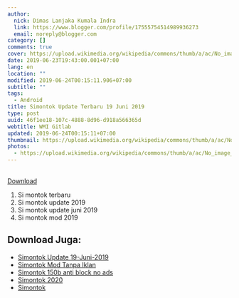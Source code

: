 ```yaml
---
author:
  nick: Dimas Lanjaka Kumala Indra
  link: https://www.blogger.com/profile/17555754514989936273
  email: noreply@blogger.com
category: []
comments: true
cover: https://upload.wikimedia.org/wikipedia/commons/thumb/a/ac/No_image_available.svg/2048px-No_image_available.svg.png
date: 2019-06-23T19:43:00.001+07:00
lang: en
location: ""
modified: 2019-06-24T00:15:11.906+07:00
subtitle: ""
tags:
  - Android
title: Simontok Update Terbaru 19 Juni 2019
type: post
uuid: 46f1ee18-107c-4888-8d96-d918a566365d
webtitle: WMI Gitlab
updated: 2019-06-24T00:15:11+07:00
thumbnail: https://upload.wikimedia.org/wikipedia/commons/thumb/a/ac/No_image_available.svg/2048px-No_image_available.svg.png
photos:
  - https://upload.wikimedia.org/wikipedia/commons/thumb/a/ac/No_image_available.svg/2048px-No_image_available.svg.png
---
```


<div dir="ltr" style="text-align: left;" trbidi="on"><br></div><a href="https://www9.zippyshare.com/v/cKn836NK/file.html " class="button btn" rel="noopener noreferer nofollow">Download <i class="fa fa-download"></i></a><br><div><ol> <li>Si montok terbaru</li> <li>Si montok update 2019</li> <li>Si montok update juni 2019</li> <li>Si montok mod 2019</li></ol></div>

## Download Juga:
- [Simontok Update 19-Juni-2019](/2019/06/simontok-update-terbaru-19-juni-2019.md)
- [Simontok Mod Tanpa Iklan](/2018/11/download-simontok-mod-no-ads-tanpa-iklan.md)
- [Simontok 150b anti block no ads](/2019/07/si-montok-150b-anti-block-no-ads.md)
- [Simontok 2020](https://sfile.mobi/1wLSds1DBW3)
- [Simontok](https://sfile.mobi/7vXO7p3V6MG)<script>document.querySelectorAll("pre,code");
  pretext.forEach(function (el) {
    el.classList.toggle("notranslate", true);
  });</script><script>document.querySelectorAll("pre,code");
  pretext.forEach(function (el) {
    el.classList.toggle("notranslate", true);
  });</script><script>document.querySelectorAll("pre,code");
  pretext.forEach(function (el) {
    el.classList.toggle("notranslate", true);
  });</script>